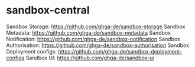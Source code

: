 # sandbox-central


  Sandbox Storage:            https://github.com/ghga-de/sandbox-storage
  Sandbox Metadata:           https://github.com/ghga-de/sandbox-metadata
  Sandbox Notification:       https://github.com/ghga-de/sandbox-notification
  Sandbox Authorisation:      https://github.com/ghga-de/sandbox-authorisation
  Sandbox Deployment configs: https://github.com/ghga-de/sandbox-deployment-configs
  Sandbox UI:                 https://github.com/ghga-de/sandbox-ui
